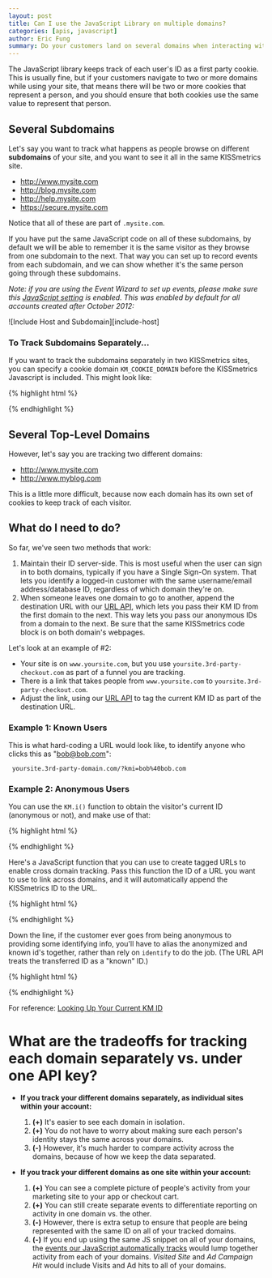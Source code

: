 ```yaml
---
layout: post
title: Can I use the JavaScript Library on multiple domains?
categories: [apis, javascript]
author: Eric Fung
summary: Do your customers land on several domains when interacting with your website? Here's what you need to know.
---
```

The JavaScript library keeps track of each user's ID as a first party cookie. This is usually fine, but if your customers navigate to two or more domains while using your site, that means there will be two or more cookies that represent a person, and you should ensure that both cookies use the same value to represent that person.

<a name="several-subdomains"></a>
## Several Subdomains

Let's say you want to track what happens as people browse on different **subdomains** of your site, and you want to see it all in the same KISSmetrics site.

* http://www.mysite.com
* http://blog.mysite.com
* http://help.mysite.com
* https://secure.mysite.com

Notice that all of these are part of `.mysite.com`.

If you have put the same JavaScript code on all of these subdomains, by default we will be able to remember it is the same visitor as they browse from one subdomain to the next. That way you can set up to record events from each subdomain, and we can show whether it's the same person going through these subdomains.

*Note: if you are using the Event Wizard to set up events, please make sure this [JavaScript setting][js-settings] is enabled. This was enabled by default for all accounts created after October 2012:*

![Include Host and Subdomain][include-host]

<a name="to-track-subdomains-separately"></a>
### To Track Subdomains Separately...

If you want to track the subdomains separately in two KISSmetrics sites, you can specify a cookie domain `KM_COOKIE_DOMAIN` before the KISSmetrics Javascript is included. This might look like:

{% highlight html %}
<script type="text/javascript">
  /* This gives visitors to www.mysite.com a different ID
   * than on any other subdomain */
  var KM_COOKIE_DOMAIN = "www.mysite.com";
  var _kmq = _kmq || [];
  ...
</script>
{% endhighlight %}

<a name="several-top-level-domains"></a>
## Several Top-Level Domains

However, let's say you are tracking two different domains:

* http://www.mysite.com
* http://www.myblog.com

This is a little more difficult, because now each domain has its own set of cookies to keep track of each visitor.

<a name="what-do-i-need-to-do"></a>
## What do I need to do?

So far, we've seen two methods that work:

1. Maintain their ID server-side. This is most useful when the user can sign in to both domains, typically if you have a Single Sign-On system. That lets you identify a logged-in customer with the same username/email address/database ID, regardless of which domain they're on.
2. When someone leaves one domain to go to another, append the destination URL with our [URL API][url], which lets you pass their KM ID from the first domain to the next. This way lets you pass our anonymous IDs from a domain to the next. Be sure that the same KISSmetrics code block is on both domain's webpages.

Let's look at an example of #2:

* Your site is on `www.yoursite.com`, but you use `yoursite.3rd-party-checkout.com` as part of a funnel you are tracking.
* There is a link that takes people from `www.yoursite.com` to `yoursite.3rd-party-checkout.com`.
* Adjust the link, using our [URL API][url] to tag the current KM ID as part of the destination URL.

<a name="example-1-known-users"></a>
### Example 1: Known Users

This is what hard-coding a URL would look like, to identify anyone who clicks this as "bob@bob.com":

     yoursite.3rd-party-domain.com/?kmi=bob%40bob.com

<a name="example-2-anonymous-users"></a>
### Example 2: Anonymous Users

You can use the `KM.i()` function to obtain the visitor's current ID (anonymous or not), and make use of that:

{% highlight html %}
<script type="text/javascript">
_kmq.push(function() {  // we wrap the code in a function to ensure our library has loaded already

  var kmid = encodeURIComponent(KM.i());  // get the ID and URL-encode it to preserve any symbols
  var destination = 'yoursite.3rd-party-domain.com/?&kmi=' + kmid;

  // Code here to hook up this string to the button action.
});
</script>
{% endhighlight %}

Here's a JavaScript function that you can use to create tagged URLs to enable cross domain tracking. Pass this function the ID of a URL you want to use to link across domains, and it will automatically append the KISSmetrics ID to the URL.

{% highlight html %}
<script type="text/javascript">
// First the function definition
function crossDomainLink(linkID) {
	var element = document.getElementById(linkID);
	var oldURL = element.getAttribute('href')
	var id = encodeURIComponent(KM.i());
	if (oldURL.indexOf('?') > -1) {
		var newURL = oldURL + "&kmi=" + id
	} else {
		var newURL = oldURL + "?kmi=" + id
	}
	element.setAttribute('href', newURL);
}

$(document).ready(function(){
  // call the function inside document.ready, to make sure the link exists in the DOM before we change it
  crossDomainLink('myLink');
  // the link with the id myLink will now have the query string parameter of kmi appended, so it will pass the identity to the next domain
});
</script>
{% endhighlight %}

Down the line, if the customer ever goes from being anonymous to providing some identifying info, you'll have to alias the anonymized and known id's together, rather than rely on `identify` to do the job. (The URL API treats the transferred ID as a "known" ID.)

{% highlight html %}
<script type="text/javascript">
// Just a demonstration. "emailaddress" is a placeholder for code that gets the user's id
_kmq.push(['alias', KM.i(), emailaddress ]);
_kmq.push(['identify', emailaddress ])
</script>
{% endhighlight %}

For reference: [Looking Up Your Current KM ID][km-id]

<a name="tradeoffs"></a>
# What are the tradeoffs for tracking each domain separately vs. under one API key?

* **If you track your different domains separately, as individual sites within your account:**

  1. **(+)** It's easier to see each domain in isolation.
  2. **(+)** You do not have to worry about making sure each person's identity stays the same across your domains.
  3. **(-)** However, it's much harder to compare activity across the domains, because of how we keep the data separated.

* **If you track your different domains as one site within your account:**

  1. **(+)** You can see a complete picture of people's activity from your marketing site to your app or checkout cart.
  2. **(+)** You can still create separate events to differentiate reporting on activity in one domain vs. the other.
  3. **(-)** However, there is extra setup to ensure that people are being represented with the same ID on all of your tracked domains.
  4. **(-)** If you end up using the same JS snippet on all of your domains, the [events our JavaScript automatically tracks][auto-track] would lump together activity from each of your domains. *Visited Site* and *Ad Campaign Hit* would include Visits and Ad hits to all of your domains.

[url]: /apis/url
[km-id]: /apis/javascript/javascript-specific#get-your-current-kissmetrics-id
[js-settings]: https://s3.amazonaws.com/kissmetrics-support-files/assets/apis/javascript/tracking-multiple-domains/include-host.png
[auto-track]: /apis/javascript/javascript-settings
